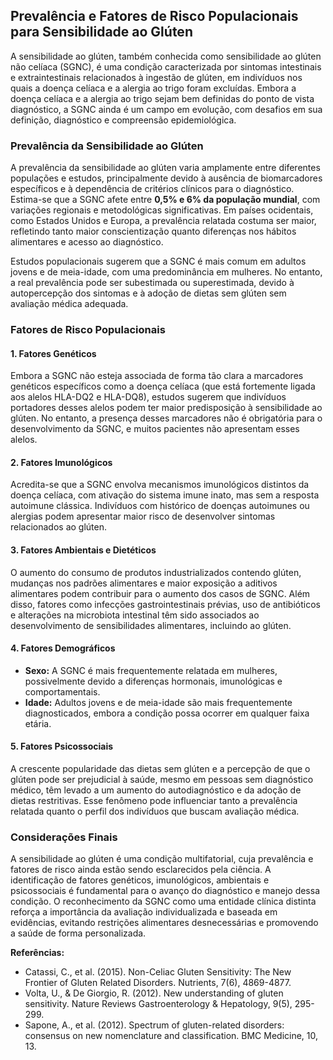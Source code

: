 
## Prevalência e Fatores de Risco Populacionais para Sensibilidade ao Glúten

A sensibilidade ao glúten, também conhecida como sensibilidade ao glúten não celíaca (SGNC), é uma condição caracterizada por sintomas intestinais e extraintestinais relacionados à ingestão de glúten, em indivíduos nos quais a doença celíaca e a alergia ao trigo foram excluídas. Embora a doença celíaca e a alergia ao trigo sejam bem definidas do ponto de vista diagnóstico, a SGNC ainda é um campo em evolução, com desafios em sua definição, diagnóstico e compreensão epidemiológica.

### Prevalência da Sensibilidade ao Glúten

A prevalência da sensibilidade ao glúten varia amplamente entre diferentes populações e estudos, principalmente devido à ausência de biomarcadores específicos e à dependência de critérios clínicos para o diagnóstico. Estima-se que a SGNC afete entre **0,5% e 6% da população mundial**, com variações regionais e metodológicas significativas. Em países ocidentais, como Estados Unidos e Europa, a prevalência relatada costuma ser maior, refletindo tanto maior conscientização quanto diferenças nos hábitos alimentares e acesso ao diagnóstico.

Estudos populacionais sugerem que a SGNC é mais comum em adultos jovens e de meia-idade, com uma predominância em mulheres. No entanto, a real prevalência pode ser subestimada ou superestimada, devido à autopercepção dos sintomas e à adoção de dietas sem glúten sem avaliação médica adequada.

### Fatores de Risco Populacionais

#### 1. **Fatores Genéticos**

Embora a SGNC não esteja associada de forma tão clara a marcadores genéticos específicos como a doença celíaca (que está fortemente ligada aos alelos HLA-DQ2 e HLA-DQ8), estudos sugerem que indivíduos portadores desses alelos podem ter maior predisposição à sensibilidade ao glúten. No entanto, a presença desses marcadores não é obrigatória para o desenvolvimento da SGNC, e muitos pacientes não apresentam esses alelos.

#### 2. **Fatores Imunológicos**

Acredita-se que a SGNC envolva mecanismos imunológicos distintos da doença celíaca, com ativação do sistema imune inato, mas sem a resposta autoimune clássica. Indivíduos com histórico de doenças autoimunes ou alergias podem apresentar maior risco de desenvolver sintomas relacionados ao glúten.

#### 3. **Fatores Ambientais e Dietéticos**

O aumento do consumo de produtos industrializados contendo glúten, mudanças nos padrões alimentares e maior exposição a aditivos alimentares podem contribuir para o aumento dos casos de SGNC. Além disso, fatores como infecções gastrointestinais prévias, uso de antibióticos e alterações na microbiota intestinal têm sido associados ao desenvolvimento de sensibilidades alimentares, incluindo ao glúten.

#### 4. **Fatores Demográficos**

- **Sexo:** A SGNC é mais frequentemente relatada em mulheres, possivelmente devido a diferenças hormonais, imunológicas e comportamentais.
- **Idade:** Adultos jovens e de meia-idade são mais frequentemente diagnosticados, embora a condição possa ocorrer em qualquer faixa etária.

#### 5. **Fatores Psicossociais**

A crescente popularidade das dietas sem glúten e a percepção de que o glúten pode ser prejudicial à saúde, mesmo em pessoas sem diagnóstico médico, têm levado a um aumento do autodiagnóstico e da adoção de dietas restritivas. Esse fenômeno pode influenciar tanto a prevalência relatada quanto o perfil dos indivíduos que buscam avaliação médica.

### Considerações Finais

A sensibilidade ao glúten é uma condição multifatorial, cuja prevalência e fatores de risco ainda estão sendo esclarecidos pela ciência. A identificação de fatores genéticos, imunológicos, ambientais e psicossociais é fundamental para o avanço do diagnóstico e manejo dessa condição. O reconhecimento da SGNC como uma entidade clínica distinta reforça a importância da avaliação individualizada e baseada em evidências, evitando restrições alimentares desnecessárias e promovendo a saúde de forma personalizada.

**Referências:**
- Catassi, C., et al. (2015). Non-Celiac Gluten Sensitivity: The New Frontier of Gluten Related Disorders. Nutrients, 7(6), 4869-4877.
- Volta, U., & De Giorgio, R. (2012). New understanding of gluten sensitivity. Nature Reviews Gastroenterology & Hepatology, 9(5), 295-299.
- Sapone, A., et al. (2012). Spectrum of gluten-related disorders: consensus on new nomenclature and classification. BMC Medicine, 10, 13.
```
